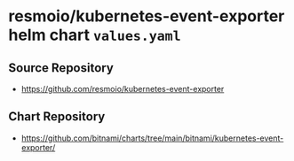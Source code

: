 # resmoio/kubernetes-event-exporter helm chart `values.yaml`

## Source Repository
- <https://github.com/resmoio/kubernetes-event-exporter>
## Chart Repository
- <https://github.com/bitnami/charts/tree/main/bitnami/kubernetes-event-exporter/>

